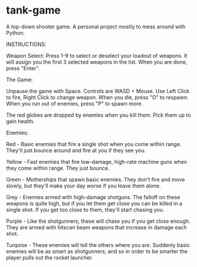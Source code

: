 # tank-game
A top-down shooter game. A personal project mostly to mess around with Python.

INSTRUCTIONS:

Weapon Select:
Press 1-9 to select or deselect your loadout of weapons. It will assign you the first 3 selected weapons in the list. When you are done, press "Enter".

The Game:

Unpause the game with Space. Controls are WASD + Mouse. Use Left Click to fire, Right Click to change weapon. When you die, press "O" to respawn. When you run out of enemies, press "P" to spawn more.

The red globes are dropped by enemies when you kill them. Pick them up to gain health.

Enemies:

Red - Basic enemies that fire a single shot when you come within range. They'll just bounce around and fire at you if they see you.

Yellow - Fast enemies that fire low-damage, high-rate machine guns when they come within range. They just bounce.

Green - Motherships that spawn basic enemies. They don't fire and move slowly, but they'll make your day worse if you leave them alone.

Grey - Enemies armed with high-damage shotguns. The falloff on these weapons is quite high, but if you let them get close you can be killed in a single shot. If you get too close to them, they'll start chasing you.

Purple - Like the shotgunners, these will chase you if you get close enough. They are armed with hitscan beam weapons that increase in damage each shot. 

Turqoise - These enemies will tell the others where you are. Suddenly basic enemies will be as smart as shotgunners, and so in order to be smarter the player pulls out the rocket launcher.
